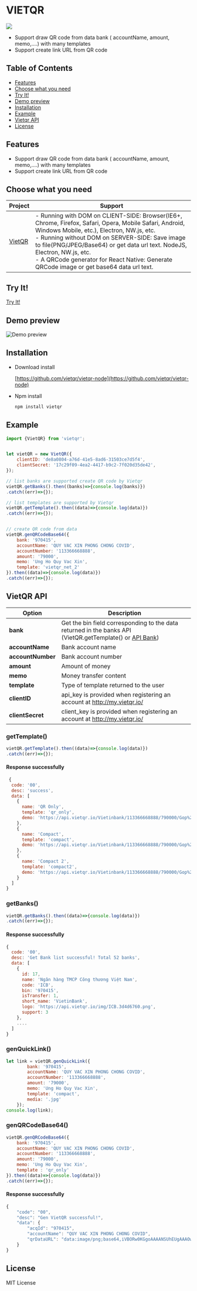 # VIETQR
![](https://res.cloudinary.com/taskmanagereaglob123/image/upload/v1641970995/VietQR.46a78cbb_utwzzh.png)

- Support draw QR code from data bank ( accountName, amount, memo,....) with many templates 
- Support create link URL from QR code

## Table of Contents

  - [Features](#features)
  - [Choose what you need](#choose-what-you-need)
  - [Try It!](#try-it)
  - [Demo preview](#demo-preview)
  - [Installation](#installing)
  - [Example](#example)
  - [Vietqr API](#vietqr-api)
  - [License](#license)

## Features
- Support draw QR code from data bank ( accountName, amount, memo,....) with many templates 
- Support create link URL from QR code

## Choose what you need

| Project | Support |
| --- | --- |
| [VietQR](https://github.com/vietqr/vietqr-node) | - Running with DOM on CLIENT-SIDE: Browser(IE6+, Chrome, Firefox, Safari, Opera, Mobile Safari, Android, Windows Mobile, etc.), Electron, NW.js, etc. <br/>- Running without DOM on SERVER-SIDE: Save image to file(PNG/JPEG/Base64) or get data url text.  NodeJS, Electron, NW.js, etc. <br/>- A QRCode generator for React Native: Generate QRCode image or get base64 data url text.|
## Try It!

[Try It!](http://my.vietqr.io/ "Easy To Try It!")

## Demo preview

![Demo preview](https://res.cloudinary.com/taskmanagereaglob123/image/upload/v1641971750/photo_2022-01-12_14.15.13_ozxy6g.jpg)

## Installation
- Download install

    [https://github.com/vietqr/vietqr-node](https://github.com/vietqr/vietqr-node)

- Npm install

	```BASH
	npm install vietqr
	```
## Example

```javascript
import {VietQR} from 'vietqr';


let vietQR = new VietQR({
    clientID: 'de8a0804-a76d-41e5-8ad6-31503ce7d5f4',
    clientSecret: '17c29f09-4ea2-4417-b9c2-7f020d35de42',
});

// list banks are supported create QR code by Vietqr
vietQR.getBanks().then((banks)=>{console.log(banks)})
.catch((err)=>{});

// list templates are supported by Vietqr
vietQR.getTemplate().then((data)=>{console.log(data)})
.catch((err)=>{});


// create QR code from data
vietQR.genQRCodeBase64({
    bank: '970415',
    accountName: 'QUY VAC XIN PHONG CHONG COVID',
    accountNumber: '113366668888',
    amount: '79000',
    memo: 'Ung Ho Quy Vac Xin',
    template: 'vietqr_net_2'
}).then((data)=>{console.log(data)})
.catch((err)=>{});

```


## VietQR API

| Option | Description | 
| --- | --- |
| **bank** | Get the bin field corresponding to the data returned in the banks API (VietQR.getTemplate() or [API Bank](https://www.vietqr.io/danh-sach-api/api-tao-ma-qr/api-danh-sach-ma-ngan-hang)) |
| **accountName** | Bank account name |
| **accountNumber** | Bank account number |
| **amount** | Amount of money |
| **memo** | Money transfer content |
| **template** | Type of template returned to the user |
| **clientID** | api_key is provided when registering an account at http://my.vietqr.io/ 
| **clientSecret** | client_key is provided when registering an account at http://my.vietqr.io/ 

### getTemplate()
```javascript
vietQR.getTemplate().then((data)=>{console.log(data)})
.catch((err)=>{});
```
#### Response successfully
```javascript
 {
  code: '00',
  desc: 'success',
  data: [
    {
      name: 'QR Only',
      template: 'qr_only',
      demo: 'https://api.vietqr.io/Vietinbank/113366668888/790000/Gop%20Quy/qr_only.jpg?accountName=Quy%20Vacxin%20Covid'
    },
    {
      name: 'Compact',
      template: 'compact',
      demo: 'https://api.vietqr.io/Vietinbank/113366668888/790000/Gop%20Quy/vietqr_net_2.jpg?accountName=Quy%20Vacxin%20Covid'
    },
    {
      name: 'Compact 2',
      template: 'compact2',
      demo: 'https://api.vietqr.io/Vietinbank/113366668888/790000/Gop%20Quy/compact2.jpg?accountName=Quy%20Vacxin%20Covid'
    }
  ]
}
```

### getBanks()
```javascript
vietQR.getBanks().then((data)=>{console.log(data)})
.catch((err)=>{});
```
#### Response successfully
```javascript
{
  code: '00',
  desc: 'Get Bank list successful! Total 52 banks',
  data: [
    {
      id: 17,
      name: 'Ngân hàng TMCP Công thương Việt Nam',
      code: 'ICB',
      bin: '970415',
      isTransfer: 1,
      short_name: 'VietinBank',
      logo: 'https://api.vietqr.io/img/ICB.3d4d6760.png',
      support: 3
    },
    ....
  ]
}
```


### genQuickLink()
```javascript
let link = vietQR.genQuickLink({
        bank: '970415',
        accountName: 'QUY VAC XIN PHONG CHONG COVID',
        accountNumber: '113366668888',
        amount: '79000',
        memo: 'Ung Ho Quy Vac Xin',
        template: 'compact', 
        media: '.jpg' 
    });
console.log(link);
```

### genQRCodeBase64()
```javascript
vietQR.genQRCodeBase64({
    bank: '970415',
    accountName: 'QUY VAC XIN PHONG CHONG COVID',
    accountNumber: '113366668888',
    amount: '79000',
    memo: 'Ung Ho Quy Vac Xin',
    template : 'qr_only'
}).then((data)=>{console.log(data)})
.catch((err)=>{});
```
#### Response successfully
```javascript
{
    "code": "00",
    "desc": "Gen VietQR successful!",
    "data": {
        "acqId": "970415",
        "accountName": "QUY VAC XIN PHONG CHONG COVID",
        "qrDataURL": "data:image/png;base64,iVBORw0KGgoAAAANSUhEUgAAAOwAAADeCAYAAAA..."
    }
}
```


## License
MIT License
